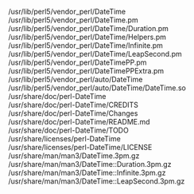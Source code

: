 /usr/lib/perl5/vendor\_perl/DateTime  
/usr/lib/perl5/vendor\_perl/DateTime.pm  
/usr/lib/perl5/vendor\_perl/DateTime/Duration.pm  
/usr/lib/perl5/vendor\_perl/DateTime/Helpers.pm  
/usr/lib/perl5/vendor\_perl/DateTime/Infinite.pm  
/usr/lib/perl5/vendor\_perl/DateTime/LeapSecond.pm  
/usr/lib/perl5/vendor\_perl/DateTimePP.pm  
/usr/lib/perl5/vendor\_perl/DateTimePPExtra.pm  
/usr/lib/perl5/vendor\_perl/auto/DateTime  
/usr/lib/perl5/vendor\_perl/auto/DateTime/DateTime.so  
/usr/share/doc/perl-DateTime  
/usr/share/doc/perl-DateTime/CREDITS  
/usr/share/doc/perl-DateTime/Changes  
/usr/share/doc/perl-DateTime/README.md  
/usr/share/doc/perl-DateTime/TODO  
/usr/share/licenses/perl-DateTime  
/usr/share/licenses/perl-DateTime/LICENSE  
/usr/share/man/man3/DateTime.3pm.gz  
/usr/share/man/man3/DateTime::Duration.3pm.gz  
/usr/share/man/man3/DateTime::Infinite.3pm.gz  
/usr/share/man/man3/DateTime::LeapSecond.3pm.gz  

